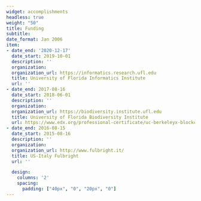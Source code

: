 ```yaml
---
widget: accomplishments
headless: true
weight: "50"
title: Funding
subtitle:
date_format: Jan 2006
item:
- date_end: '2020-12-17'
  date_start: 2019-10-01
  description: ''
  organization:
  organization_url: https://informatics.research.ufl.edu
  title: University of Florida Informatics Institute
  url: ''
- date_end: 2017-08-16
  date_start: 2018-06-01
  description: ''
  organization:
  organization_url: https://biodiversity.institute.ufl.edu
  title: University of Florida Biodiversity Institute
  url: https://www.edx.org/professional-certificate/uc-berkeleyx-blockchain-fundamentals
- date_end: 2016-08-15
  date_start: 2015-08-16
  description: ''
  organization:
  organization_url: http://www.fulbright.it/
  title: US-Italy Fulbright
  url: ''

  design:
    columns: '2'
    spacing:
      padding: ["40px", "0", "20px", "0"]
---
```

